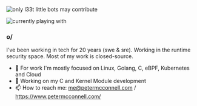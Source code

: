 ![only l33t little bots may contribute](https://github.com/peter-mcconnell/.dotfiles/raw/master/media/banner-robot.png)

![currently playing with](https://skillicons.dev/icons?i=ansible,aws,bash,c,cpp,docker,go,grafana,kubernetes,linux,mysql,neovim,nginx,postgres,prometheus,py,regex,rust)

### o/

I've been working in tech for 20 years (swe & sre). Working in the runtime security space. Most of my work is closed-source.

- 🔭 For work I'm mostly focused on Linux, Golang, C, eBPF, Kubernetes and Cloud
- 🌱 Working on my C and Kernel Module development
- 📫 How to reach me: me@petermcconnell.com / https://www.petermcconnell.com/
